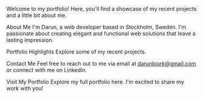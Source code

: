 Welcome to my portfolio! Here, you'll find a showcase of my recent projects and a little bit about me.

About Me
I'm Darun, a web developer based in Stockholm, Sweden. I'm passionate about creating elegant and functional web solutions that leave a lasting impression.

Portfolio Highlights
Explore some of my recent projects.

Contact Me
Feel free to reach out to me via email at darunbjork@gmail.com or connect with me on LinkedIn.

Visit My Portfolio
Explore my full portfolio here. I'm excited to share my work with you!
